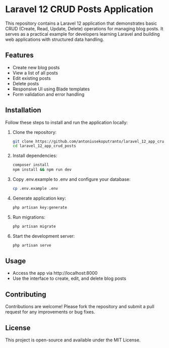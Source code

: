 # Laravel 12 CRUD Posts Application

This repository contains a Laravel 12 application that demonstrates basic CRUD (Create, Read, Update, Delete) operations for managing blog posts. It serves as a practical example for developers learning Laravel and building web applications with structured data handling.

## Features

- Create new blog posts
- View a list of all posts
- Edit existing posts
- Delete posts
- Responsive UI using Blade templates
- Form validation and error handling

## Installation

Follow these steps to install and run the application locally:

1. Clone the repository:
   ```bash
   git clone https://github.com/antoniusekoputranto/laravel_12_app_crud_posts.git
   cd laravel_12_app_crud_posts
   ```

2. Install dependencies:
    ```bash
    composer install
    npm install && npm run dev
    ```

3. Copy .env.example to .env and configure your database:
    ```bash
    cp .env.example .env
    ```

4. Generate application key:
    ```bash
    php artisan key:generate
    ```

5. Run migrations:
    ```bash
    php artisan migrate
    ```

6. Start the development server:
    ```bash
    php artisan serve
    ```

## Usage

- Access the app via http://localhost:8000
- Use the interface to create, edit, and delete blog posts

## Contributing

Contributions are welcome! Please fork the repository and submit a pull request for any improvements or bug fixes.

## License

This project is open-source and available under the MIT License.